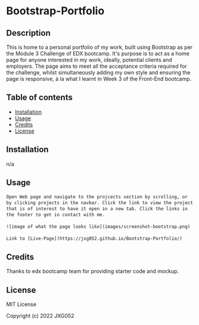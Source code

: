 # Bootstrap-Portfolio

## Description
This is home to a personal portfolio of my work, built using Bootstrap as per the Module 3 Challenge of EDX bootcamp. It's purpose is to act as a home page for anyone interested in my work, ideally, potential clients and employers. The page aims to meet all the acceptance criteria required for the challenge, whilst simultaneously adding my own style and ensuring the page is responsive, à la what I learnt in Week 3 of the Front-End bootcamp.

## Table of contents

- [Installation](#installation)
- [Usage](#usage)
- [Credits](#credits)
- [License](#license)

## Installation
n/a 

## Usage
    Open Web page and navigate to the projcects section by scrolling, or by clicking projects in the navbar. Click the link to view the project that is of interest to have it open in a new tab. Click the links in the footer to get in contact with me. 

    ![image of what the page looks like](images/screenshot-bootstrap.png)

    Link to [Live-Page](https://jxg052.github.io/Bootstrap-Portfolio/)

## Credits

Thanks to edx bootcamp team for providing starter code and mockup. 

## License

MIT License

Copyright (c) 2022 JXG052



